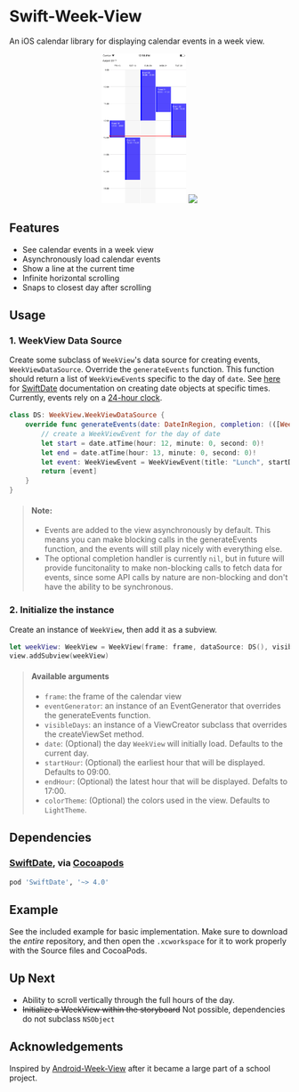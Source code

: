 # Swift-Week-View
An iOS calendar library for displaying calendar events in a week view.

<p align="center">
	<img src="Media/screen3.png" width="30%" height="auto">
	<img src="Media/screen2.gif" width="30%" height="auto">
</p> 

## Features
- See calendar events in a week view
- Asynchronously load calendar events
- Show a line at the current time
- Infinite horizontal scrolling
- Snaps to closest day after scrolling

## Usage
### 1. WeekView Data Source
Create some subclass of `WeekView`'s data source for creating events, `WeekViewDataSource`. Override the `generateEvents` function. This function should return a list of `WeekViewEvent`s specific to the day of `date`. See [here](malcommac.github.io/SwiftDate/manipulate_dates.html#dateatunit) for [SwiftDate](https://github.com/malcommac/SwiftDate) documentation on creating date objects at specific times. Currently, events rely on a [24-hour clock](https://en.wikipedia.org/wiki/24-hour_clock).

```Swift
class DS: WeekView.WeekViewDataSource {
    override func generateEvents(date: DateInRegion, completion: (([WeekViewEvent]) -> Void)?) -> [WeekViewEvent] {
        // create a WeekViewEvent for the day of date
        let start = date.atTime(hour: 12, minute: 0, second: 0)!
        let end = date.atTime(hour: 13, minute: 0, second: 0)!
        let event: WeekViewEvent = WeekViewEvent(title: "Lunch", startDate: start, endDate: end)
        return [event]
    }
}
```

> #### Note:
> - Events are added to the view asynchronously by default. This means you can make blocking calls in the generateEvents function, and the events will still play nicely with everything else.
> - The optional completion handler is currently `nil`, but in future will provide funcitonality to make non-blocking calls to fetch data for events, since some API calls by nature are non-blocking and don't have the ability to be synchronous. 

### 2. Initialize the instance
Create an instance of `WeekView`, then add it as a subview.

```Swift
let weekView: WeekView = WeekView(frame: frame, dataSource: DS(), visibleDays: 5)
view.addSubview(weekView)
```
> #### Available arguments
> - `frame`: the frame of the calendar view
> - `eventGenerator`: an instance of an EventGenerator that overrides the generateEvents function.
> - `visibleDays`: an instance of a ViewCreator subclass that overrides the createViewSet method.
> - `date`: (Optional) the day `WeekView` will initially load. Defaults to the current day.
> - `startHour`: (Optional) the earliest hour that will be displayed. Defaults to 09:00.
> - `endHour`: (Optional) the latest hour that will be displayed. Defalts to 17:00.
> - `colorTheme`: (Optional) the colors used in the view. Defaults to `LightTheme`.

## Dependencies
### [SwiftDate](https://github.com/malcommac/SwiftDate), via [Cocoapods](https://cocoapods.org)
```ruby
pod 'SwiftDate', '~> 4.0'
```

## Example
See the included example for basic implementation. Make sure to download the *entire* repository, and then open the `.xcworkspace` for it to work properly with the Source files and CocoaPods.

## Up Next
- Ability to scroll vertically through the full hours of the day. 
- ~~Initialize a WeekView within the storyboard~~ Not possible, dependencies do not subclass `NSObject`

## Acknowledgements
Inspired by [Android-Week-View](https://github.com/alamkanak/Android-Week-View) after it became a large part of a school project.